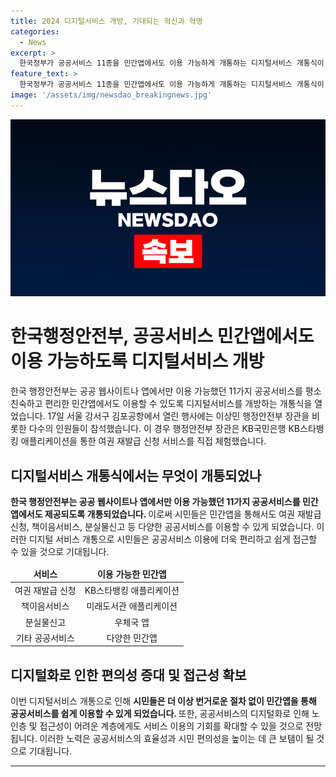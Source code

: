 ```yaml
---
title: 2024 디지털서비스 개방, 기대되는 혁신과 혁명
categories:
  - News
excerpt: >
  한국정부가 공공서비스 11종을 민간앱에서도 이용 가능하게 개통하는 디지털서비스 개통식이 열렸다. 이에 따라 여권 재발급 신청과 분실물신고 등의 서비스를 편리한 민간앱에서도 이용할 수 있게 됐다. 행정안전부 장관은 KB스타뱅킹 애플리케이션을 통한 여권 재발급 신청 서비스를 체험했다.
feature_text: >
  한국정부가 공공서비스 11종을 민간앱에서도 이용 가능하게 개통하는 디지털서비스 개통식이 열렸다. 이에 따라 여권 재발급 신청과 분실물신고 등의 서비스를 편리한 민간앱에서도 이용할 수 있게 됐다. 행정안전부 장관은 KB스타뱅킹 애플리케이션을 통한 여권 재발급 신청 서비스를 체험했다.
image: '/assets/img/newsdao_breakingnews.jpg'
---
```


<p><img src="/assets/img/newsdao_breakingnews.jpg" alt="firstkoreanews 속보" /></p>

<h1 data-ke-size="size26">한국행정안전부, 공공서비스 민간앱에서도 이용 가능하도록 디지털서비스 개방</h1>

<p data-ke-size="size16">한국 행정안전부는 공공 웹사이트나 앱에서만 이용 가능했던 11가지 공공서비스를 평소 친숙하고 편리한 민간앱에서도 이용할 수 있도록 디지털서비스를 개방하는 개통식을 열었습니다. 17일 서울 강서구 김포공항에서 열린 행사에는 이상민 행정안전부 장관을 비롯한 다수의 인원들이 참석했습니다. 이 경우 행정안전부 장관은 KB국민은행 KB스타뱅킹 애플리케이션을 통한 여권 재발급 신청 서비스를 직접 체험했습니다.</p>

<h2 data-ke-size="size24">디지털서비스 개통식에서는 무엇이 개통되었나</h2>

<p data-ke-size="size16"><b>한국 행정안전부는 공공 웹사이트나 앱에서만 이용 가능했던 11가지 공공서비스를 민간앱에서도 제공되도록 개통되었습니다. </b>이로써 시민들은 민간앱을 통해서도 여권 재발급 신청, 책이음서비스, 분실물신고 등 다양한 공공서비스를 이용할 수 있게 되었습니다. 이러한 디지털 서비스 개통으로 시민들은 공공서비스 이용에 더욱 편리하고 쉽게 접근할 수 있을 것으로 기대됩니다.</p>

<table>
    <thead>
        <tr>
            <td style="text-align: center;"><b>서비스</b></td>
            <td style="text-align: center;"><b>이용 가능한 민간앱</b></td>
        </tr>
    </thead>
    <tbody>
        <tr>
            <td style="text-align: center;">여권 재발급 신청</td>
            <td style="text-align: center;">KB스타뱅킹 애플리케이션</td>
        </tr>
        <tr>
            <td style="text-align: center;">책이음서비스</td>
            <td style="text-align: center;">미래도서관 애플리케이션</td>
        </tr>
        <tr>
            <td style="text-align: center;">분실물신고</td>
            <td style="text-align: center;">우체국 앱</td>
        </tr>
        <tr>
            <td style="text-align: center;">기타 공공서비스</td>
            <td style="text-align: center;">다양한 민간앱</td>
        </tr>
    </tbody>
</table>

<h2 data-ke-size="size24">디지털화로 인한 편의성 증대 및 접근성 확보</h2>

<p data-ke-size="size16">이번 디지털서비스 개통으로 인해 <b>시민들은 더 이상 번거로운 절차 없이 민간앱을 통해 공공서비스를 쉽게 이용할 수 있게 되었습니다. </b>또한, 공공서비스의 디지털화로 인해 노인층 및 접근성이 어려운 계층에게도 서비스 이용의 기회를 확대할 수 있을 것으로 전망됩니다. 이러한 노력은 공공서비스의 효율성과 시민 편의성을 높이는 데 큰 보탬이 될 것으로 기대됩니다.</p>

<hr>

<p data-ke-size="size16"></p>

